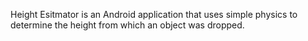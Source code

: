 Height Esitmator is an Android application that uses simple physics to determine the height from which an object was dropped.

